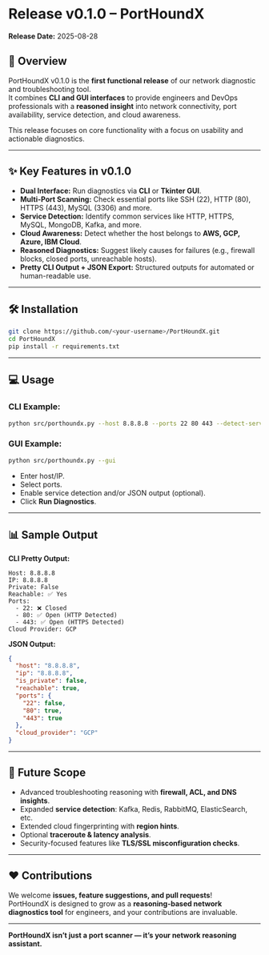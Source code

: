 # Release v0.1.0 – PortHoundX

**Release Date:** 2025-08-28  

## 🚀 Overview

PortHoundX v0.1.0 is the **first functional release** of our network diagnostic and troubleshooting tool.  
It combines **CLI and GUI interfaces** to provide engineers and DevOps professionals with a **reasoned insight** into network connectivity, port availability, service detection, and cloud awareness.  

This release focuses on core functionality with a focus on usability and actionable diagnostics.

---

## ✨ Key Features in v0.1.0

- **Dual Interface:** Run diagnostics via **CLI** or **Tkinter GUI**.  
- **Multi-Port Scanning:** Check essential ports like SSH (22), HTTP (80), HTTPS (443), MySQL (3306) and more.  
- **Service Detection:** Identify common services like HTTP, HTTPS, MySQL, MongoDB, Kafka, and more.  
- **Cloud Awareness:** Detect whether the host belongs to **AWS, GCP, Azure, IBM Cloud**.  
- **Reasoned Diagnostics:** Suggest likely causes for failures (e.g., firewall blocks, closed ports, unreachable hosts).  
- **Pretty CLI Output + JSON Export:** Structured outputs for automated or human-readable use.  

---

## 🛠 Installation

```bash
git clone https://github.com/<your-username>/PortHoundX.git
cd PortHoundX
pip install -r requirements.txt
```

---

## 💻 Usage

### CLI Example:

```bash
python src/porthoundx.py --host 8.8.8.8 --ports 22 80 443 --detect-services
```

### GUI Example:

```bash
python src/porthoundx.py --gui
```

- Enter host/IP.  
- Select ports.  
- Enable service detection and/or JSON output (optional).  
- Click **Run Diagnostics**.  

---

## 📊 Sample Output

**CLI Pretty Output:**

```
Host: 8.8.8.8
IP: 8.8.8.8
Private: False
Reachable: ✅ Yes
Ports:
  - 22: ❌ Closed
  - 80: ✅ Open (HTTP Detected)
  - 443: ✅ Open (HTTPS Detected)
Cloud Provider: GCP
```

**JSON Output:**

```json
{
  "host": "8.8.8.8",
  "ip": "8.8.8.8",
  "is_private": false,
  "reachable": true,
  "ports": {
    "22": false,
    "80": true,
    "443": true
  },
  "cloud_provider": "GCP"
}
```

---

## 🔮 Future Scope

- Advanced troubleshooting reasoning with **firewall, ACL, and DNS insights**.  
- Expanded **service detection**: Kafka, Redis, RabbitMQ, ElasticSearch, etc.  
- Extended cloud fingerprinting with **region hints**.  
- Optional **traceroute & latency analysis**.  
- Security-focused features like **TLS/SSL misconfiguration checks**.  

---

## ❤️ Contributions

We welcome **issues, feature suggestions, and pull requests**!  
PortHoundX is designed to grow as a **reasoning-based network diagnostics tool** for engineers, and your contributions are invaluable.  

---

**PortHoundX isn’t just a port scanner — it’s your network reasoning assistant.**
